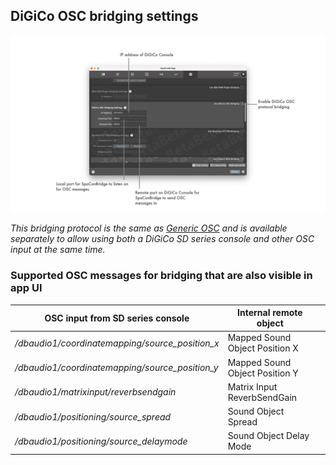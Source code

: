 ## DiGiCo OSC bridging settings

![Showreel.017.png](../Showreel/Showreel.017.png "DiGiCo OSC bridging settings")

_This bridging protocol is the same as [Generic OSC](GenericOSC.md) and is available separately to allow using both a DiGiCo SD series console and other OSC input at the same time._


### Supported OSC messages for bridging that are also visible in app UI

| OSC input from SD series console | Internal remote object | |
| -- | -- | -- |
| _/dbaudio1/coordinatemapping/source_position_x_ | Mapped Sound Object Position X      |  |
| _/dbaudio1/coordinatemapping/source_position_y_ | Mapped Sound Object Position Y      |  |
| _/dbaudio1/matrixinput/reverbsendgain_ | Matrix Input ReverbSendGain          |  |
| _/dbaudio1/positioning/source_spread_ | Sound Object Spread                  |  |
| _/dbaudio1/positioning/source_delaymode_ | Sound Object Delay Mode              |  |